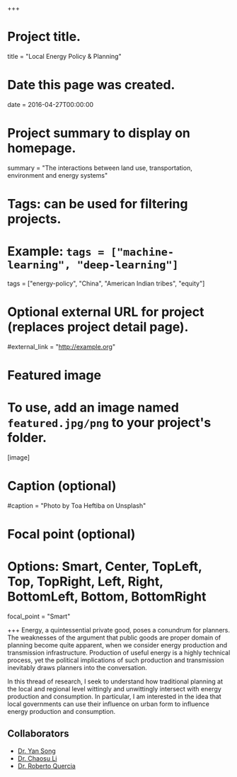 +++
# Project title.
title = "Local Energy Policy & Planning"

# Date this page was created.
date = 2016-04-27T00:00:00

# Project summary to display on homepage.
summary = "The interactions between land use, transportation, environment and energy systems"

# Tags: can be used for filtering projects.
# Example: `tags = ["machine-learning", "deep-learning"]`
tags = ["energy-policy", "China", "American Indian tribes", "equity"]

# Optional external URL for project (replaces project detail page).
#external_link = "http://example.org"

# Featured image
# To use, add an image named `featured.jpg/png` to your project's folder. 
[image]
  # Caption (optional)
  #caption = "Photo by Toa Heftiba on Unsplash"

  # Focal point (optional)
  # Options: Smart, Center, TopLeft, Top, TopRight, Left, Right, BottomLeft, Bottom, BottomRight
  focal_point = "Smart"

+++
Energy, a quintessential private good, poses a conundrum for planners. The weaknesses of the argument that public goods are proper domain of planning become quite apparent, when we consider energy production and transmission infrastructure. Production of useful energy is a highly technical process, yet the political implications of such production and transmission inevitably draws planners into the conversation.

In this thread of research, I seek to understand how traditional planning at the local and regional level wittingly and unwittingly intersect with energy production and consumption. In particular, I am interested in the idea that local governments can use their influence on urban form to influence energy production and consumption.

## Collaborators

- [Dr. Yan Song](https://planning.unc.edu/faculty/song/)
- [Dr. Chaosu Li](http://chaosuli.web.unc.edu/)
- [Dr. Roberto Quercia](https://communitycapital.unc.edu/person/roberto-g-quercia/)